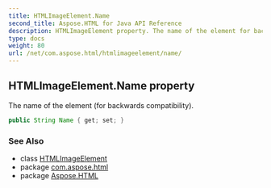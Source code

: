 ```yaml
---
title: HTMLImageElement.Name
second_title: Aspose.HTML for Java API Reference
description: HTMLImageElement property. The name of the element for backwards compatibility
type: docs
weight: 80
url: /net/com.aspose.html/htmlimageelement/name/
---
```

## HTMLImageElement.Name property

The name of the element (for backwards compatibility).

```java
public String Name { get; set; }
```

### See Also

* class [HTMLImageElement](../)
* package [com.aspose.html](../../htmlimageelement/)
* package [Aspose.HTML](../../../)
